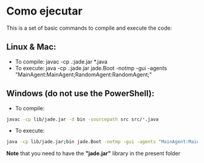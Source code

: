 # Como ejecutar
This is a set of basic commands to compile and execute the code:

## Linux & Mac:
- To compile: javac -cp .:jade.jar *.java
- To execute: java -cp .:jade.jar jade.Boot -notmp -gui -agents "MainAgent:MainAgent;RandomAgent:RandomAgent;"


## Windows (do not use the PowerShell):
- To compile: 
```bash
javac -cp lib/jade.jar -d bin -sourcepath src src/*.java
```
- To execute: 
```bash
java -cp lib/jade.jar;bin jade.Boot -notmp -gui -agents "MainAgent:MainAgent;RandomAgent:RandomAgent;"
```

**Note** that you need to have the **"jade.jar"** library in the present folder